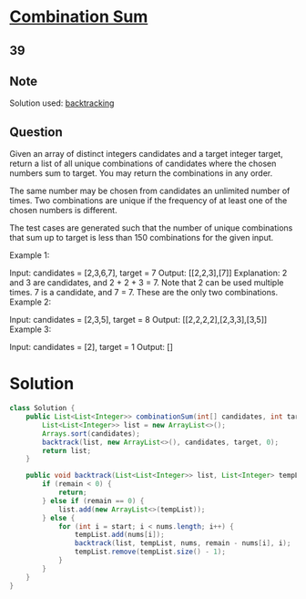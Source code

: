 # [Combination Sum](https://leetcode.com/problems/combination-sum/description/)

## 39

## Note

Solution used: [backtracking](./backTracking.md)

## Question

Given an array of distinct integers candidates and a target integer target, return a list of all unique combinations of candidates where the chosen numbers sum to target. You may return the combinations in any order.

The same number may be chosen from candidates an unlimited number of times. Two combinations are unique if the
frequency
of at least one of the chosen numbers is different.

The test cases are generated such that the number of unique combinations that sum up to target is less than 150 combinations for the given input.

Example 1:

Input: candidates = [2,3,6,7], target = 7
Output: [[2,2,3],[7]]
Explanation:
2 and 3 are candidates, and 2 + 2 + 3 = 7. Note that 2 can be used multiple times.
7 is a candidate, and 7 = 7.
These are the only two combinations.
Example 2:

Input: candidates = [2,3,5], target = 8
Output: [[2,2,2,2],[2,3,3],[3,5]]
Example 3:

Input: candidates = [2], target = 1
Output: []

# Solution

```java
class Solution {
    public List<List<Integer>> combinationSum(int[] candidates, int target) {
        List<List<Integer>> list = new ArrayList<>();
        Arrays.sort(candidates);
        backtrack(list, new ArrayList<>(), candidates, target, 0);
        return list;
    }

    public void backtrack(List<List<Integer>> list, List<Integer> tempList, int[] nums, int remain, int start) {
        if (remain < 0) {
            return;
        } else if (remain == 0) {
            list.add(new ArrayList<>(tempList));
        } else {
            for (int i = start; i < nums.length; i++) {
                tempList.add(nums[i]);
                backtrack(list, tempList, nums, remain - nums[i], i);
                tempList.remove(tempList.size() - 1);
            }
        }
    }
}
```
